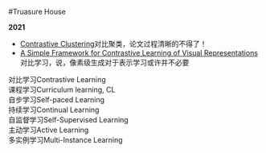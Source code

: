 #Truasure House


**2021**
* [Contrastive Clustering](./TreasureHouse/Contrastive%20Clustering.pdf)对比聚类，论文过程清晰的不得了！
* [A Simple Framework for Contrastive Learning of Visual Representations](./TreasureHouse/A%20Simple%20Framework%20for%20Contrastive%20Learning%20of%20Visual%20Representations.pdf)对比学习，说，像素级生成对于表示学习或许并不必要







对比学习Contrastive Learning  
课程学习Curriculum learning, CL  
自步学习Self-paced Learning  
持续学习Continual Learning  
自监督学习Self-Supervised Learning  
主动学习Active Learning  
多实例学习Multi-Instance Learning




